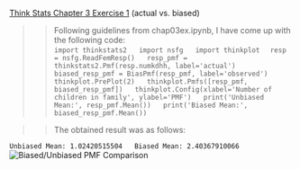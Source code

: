 [Think Stats Chapter 3 Exercise 1](http://greenteapress.com/thinkstats2/html/thinkstats2004.html#toc31) (actual vs. biased)

>> Following guidelines from chap03ex.ipynb, I have come up with the following code:  
`
import thinkstats2  
import nsfg  
import thinkplot  
`
`
resp = nsfg.ReadFemResp()  
resp_pmf = thinkstats2.Pmf(resp.numkdhh, label='actual')  
biased_resp_pmf = BiasPmf(resp_pmf, label='observed')  
thinkplot.PrePlot(2)  
thinkplot.Pmfs([resp_pmf, biased_resp_pmf])  
thinkplot.Config(xlabel='Number of children in family', ylabel='PMF')  
print('Unbiased Mean:', resp_pmf.Mean())  
print('Biased Mean:', biased_resp_pmf.Mean())  
`

>> The obtained result was as follows:

`
Unbiased Mean: 1.02420515504  
Biased Mean: 2.40367910066
`  
![Biased/Unbiased PMF Comparison](http://i.imgur.com/k1kHLs6.png)
